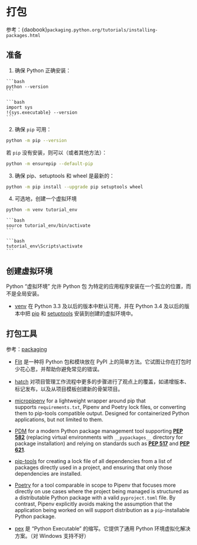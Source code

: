 # 打包

参考：{daobook}`packaging.python.org/tutorials/installing-packages.html`

## 准备

1. 确保 Python 正确安装：

````{tab} CMD
```bash
python --version
```
````

````{tab} IPython/Jupyter
```bash
import sys
!{sys.executable} --version
```
````

2. 确保 `pip` 可用：

```bash
python -m pip --version
```

若 `pip` 没有安装，则可以（或者其他方法）：

```bash
python -m ensurepip --default-pip
```

3. 确保 pip、setuptools 和 wheel 是最新的：

```bash
python -m pip install --upgrade pip setuptools wheel
```

4. 可选地，创建一个虚拟环境

```bash
python -m venv tutorial_env
```

````{tab} Unix/macOS
```bash
source tutorial_env/bin/activate
```
````

````{tab} Windows
```bash
tutorial_env\Scripts\activate
```
````

## 创建虚拟环境

Python “虚拟环境” 允许 Python 包 为特定的应用程序安装在一个孤立的位置，而不是全局安装。

* [venv](https://docs.python.org/3/library/venv.html "(在 Python v3.10)") 在 Python 3.3 及以后的版本中默认可用，并在 Python 3.4 及以后的版本中把 [pip](https://daobook.github.io/packaging.python.org/key_projects.html#pip) 和 [setuptools](https://daobook.github.io/packaging.python.org/key_projects.html#setuptools) 安装到创建的虚拟环境中。

## 打包工具

参考：[packaging](https://daobook.github.io/packaging.python.org/key_projects.html#flit)

- [Flit](https://github.com/daobook/flit) 是一种将 Python 包和模块放在 PyPI 上的简单方法。它试图让你在打包时少花心思，并帮助你避免常见的错误。


- [hatch](https://github.com/ofek/hatch) 对项目管理工作流程中更多的步骤进行了观点上的覆盖，如递增版本、标记发布，以及从项目模板创建新的骨架项目。
- [micropipenv](https://github.com/thoth-station/micropipenv) for a lightweight wrapper around pip that supports `requirements.txt`, Pipenv and Poetry lock files, or converting them to pip-tools compatible output. Designed for containerized Python applications, but not limited to them.
- [PDM](https://github.com/pdm-project/pdm) for a modern Python package management tool supporting [**PEP 582**](https://www.python.org/dev/peps/pep-0582) (replacing virtual environments with `__pypackages__` directory for package installation) and relying on standards such as [**PEP 517**](https://www.python.org/dev/peps/pep-0517) and [**PEP 621**](https://www.python.org/dev/peps/pep-0621).
- [pip-tools](https://github.com/jazzband/pip-tools) for creating a lock file of all dependencies from a list of packages directly used in a project, and ensuring that only those dependencies are installed.
- [Poetry](https://github.com/python-poetry/poetry) for a tool comparable in scope to Pipenv that focuses more directly on use cases where the project being managed is structured as a distributable Python package with a valid `pyproject.toml` file. By contrast, Pipenv explicitly avoids making the assumption that the application being worked on will support distribution as a `pip`-installable Python package.

- [pex](https://daobook.github.io/pex/) 是 “Python Executable” 的缩写。它提供了通用 Python 环境虚拟化解决方案。（对 Windows 支持不好）